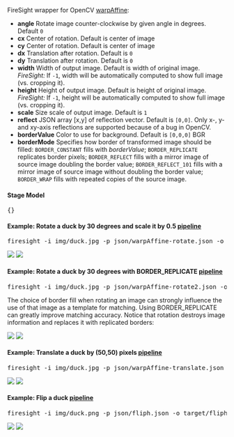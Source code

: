 FireSight wrapper for OpenCV [warpAffine](http://docs.opencv.org/modules/imgproc/doc/geometric_transformations.html#warpaffine):

* **angle** Rotate image counter-clockwise by given angle in degrees. Default `0`
* **cx** Center of rotation. Default is center of image
* **cy** Center of rotation. Default is center of image
* **dx** Translation after rotation. Default is `0`
* **dy** Translation after rotation. Default is `0`
* **width** Width of output image. Default is width of original image. _FireSight:_ If `-1`, width will be automatically computed to show full image (vs. cropping it).
* **height** Height of output image. Default is height of original image. _FireSight:_ If `-1`, height will be automatically computed to show full image (vs. cropping it).
* **scale** Size scale of output image. Default is `1`
* **reflect** JSON array [x,y] of reflection vector. Default is `[0,0]`. Only x-, y- and xy-axis reflections are supported because of a bug in OpenCV.
* **borderValue** Color to use for background. Default is `[0,0,0]` BGR
* **borderMode** Specifies how border of transformed image should be filled: `BORDER_CONSTANT` fills with _borderValue_; `BORDER_REPLICATE` replicates border pixels; `BORDER_REFLECT` fills with a mirror image of source image doubling the border value; `BORDER_REFLECT_101` fills with a mirror image of source image without doubling the border value; `BORDER_WRAP` fills with repeated copies of the source image.

#### Stage Model
<pre>{}</pre>

#### Example: Rotate a duck by 30 degrees and scale it by 0.5 [pipeline](https://github.com/firepick1/FireSight/blob/master/json/warpAffine-rotate.json)
<pre>firesight -i img/duck.jpg -p json/warpAffine-rotate.json -o target/warpAffine-rotate.jpg</pre>

<img src="https://github.com/firepick1/FireSight/blob/master/img/duck.jpg?raw=true">&nbsp;<img src="https://github.com/firepick1/FireSight/blob/master/img/warpAffine-rotate.jpg?raw=true">

#### Example: Rotate a duck by 30 degrees with BORDER_REPLICATE [pipeline](https://github.com/firepick1/FireSight/blob/master/json/warpAffine-rotate2.json)
<pre>firesight -i img/duck.jpg -p json/warpAffine-rotate2.json -o target/warpAffine-rotate2.jpg</pre>
The choice of border fill when rotating an image can strongly influence the use of that image as a template for matching. Using BORDER_REPLICATE can greatly improve matching accuracy. Notice that rotation destroys image information and replaces it with replicated borders:

<img src="https://github.com/firepick1/FireSight/blob/master/img/duck.jpg?raw=true">&nbsp;<img src="https://github.com/firepick1/FireSight/blob/master/img/warpAffine-rotate2.jpg?raw=true">

#### Example: Translate a duck by (50,50) pixels [pipeline](https://github.com/firepick1/FireSight/blob/master/json/warpAffine-translate.json)
<pre>firesight -i img/duck.jpg -p json/warpAffine-translate.json -o target/warpAffine-translate.jpg</pre>

<img src="https://github.com/firepick1/FireSight/blob/master/img/duck.jpg?raw=true">&nbsp;<img src="https://github.com/firepick1/FireSight/blob/master/img/warpAffine-translate.jpg?raw=true">

#### Example: Flip a duck [pipeline](https://github.com/firepick1/FireSight/blob/master/json/fliph.json)
<pre>firesight -i img/duck.png -p json/fliph.json -o target/fliph.png</pre>

<img src="https://github.com/firepick1/FireSight/blob/master/img/duck.png?raw=true">&nbsp;<img src="https://github.com/firepick1/FireSight/blob/master/img/warpAffine-h.png?raw=true">

